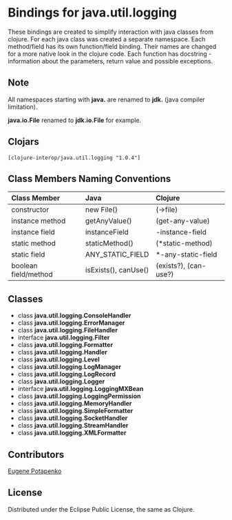 # Bindings for java.util.logging

These bindings are created to simplify interaction with java classes from clojure.
For each java class was created a separate namespace.
Each method/field has its own function/field binding.
Their names are changed for a more native look in the clojure code. Each function has docstring - information about the parameters, return value and possible exceptions.

## Note

All namespaces starting with **java.** are renamed to **jdk.** (java compiler limitation). 

**java.io.File** renamed to **jdk.io.File** for example. 




## Clojars

```
[clojure-interop/java.util.logging "1.0.4"]
```

## Class Members Naming Conventions

| Class Member | Java | Clojure |
|:--|:--|:--|
| constructor | new File() | (->file) |
| instance method | getAnyValue() | (get-any-value) |
| instance field | instanceField | -instance-field |
| static method | staticMethod() | (*static-method) |
| static field | ANY_STATIC_FIELD | *-any-static-field |
| boolean field/method | isExists(), canUse() | (exists?), (can-use?) |

## Classes

- class **java.util.logging.ConsoleHandler**
- class **java.util.logging.ErrorManager**
- class **java.util.logging.FileHandler**
- interface **java.util.logging.Filter**
- class **java.util.logging.Formatter**
- class **java.util.logging.Handler**
- class **java.util.logging.Level**
- class **java.util.logging.LogManager**
- class **java.util.logging.LogRecord**
- class **java.util.logging.Logger**
- interface **java.util.logging.LoggingMXBean**
- class **java.util.logging.LoggingPermission**
- class **java.util.logging.MemoryHandler**
- class **java.util.logging.SimpleFormatter**
- class **java.util.logging.SocketHandler**
- class **java.util.logging.StreamHandler**
- class **java.util.logging.XMLFormatter**

## Contributors

[Eugene Potapenko](https://github.com/potapenko/)

## License

Distributed under the Eclipse Public License, the same as Clojure.
